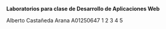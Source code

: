 **Laboratorios para clase de Desarrollo de Aplicaciones Web**

Alberto Castañeda Arana
A01250647
1
2
3
4
5